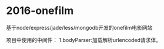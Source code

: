 # 2016-onefilm
基于node/express/jade/less/mongodb开发的onefilm电影网站

项目中使用的中间件：
1.bodyParser:加载解析urlencoded请求体。